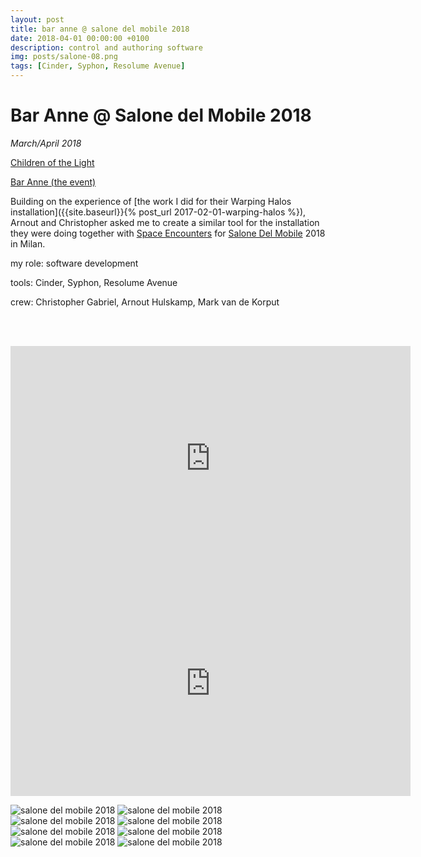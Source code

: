 ```yaml
---
layout: post
title: bar anne @ salone del mobile 2018
date: 2018-04-01 00:00:00 +0100
description: control and authoring software
img: posts/salone-08.png
tags: [Cinder, Syphon, Resolume Avenue]
---
```


# Bar Anne @ Salone del Mobile 2018
_March/April 2018_

[Children of the Light](http://www.children-of-the-light.com/)

[Bar Anne (the event)](https://fuorisalone.it/2018/en/events/614/Bar-Anne)

Building on the experience of [the work I did for their Warping Halos installation]({{site.baseurl}}{% post_url 2017-02-01-warping-halos %}), Arnout and Christopher asked me to create a similar tool for the installation they were doing together with [Space Encounters](http://space-encounters.eu/) for [Salone Del Mobile](https://www.salonemilano.it/en/) 2018 in Milan.


my role: software development

tools: Cinder, Syphon, Resolume Avenue

crew: Christopher Gabriel, Arnout Hulskamp, Mark van de Korput

<br/><br/>

<iframe src="https://player.vimeo.com/video/278128603" width="640" height="360" frameborder="0" webkitallowfullscreen mozallowfullscreen allowfullscreen></iframe>


<iframe src="https://player.vimeo.com/video/263283352" width="640" height="360" frameborder="0" webkitallowfullscreen mozallowfullscreen allowfullscreen></iframe>


![salone del mobile 2018]({{site.baseurl}}/assets/img/posts/salone-01.png)
![salone del mobile 2018]({{site.baseurl}}/assets/img/posts/salone-02.png)
![salone del mobile 2018]({{site.baseurl}}/assets/img/posts/salone-03.png)
![salone del mobile 2018]({{site.baseurl}}/assets/img/posts/salone-04.png)
![salone del mobile 2018]({{site.baseurl}}/assets/img/posts/salone-05.jpg)
![salone del mobile 2018]({{site.baseurl}}/assets/img/posts/salone-06.jpg)
![salone del mobile 2018]({{site.baseurl}}/assets/img/posts/salone-07.jpg)
![salone del mobile 2018]({{site.baseurl}}/assets/img/posts/salone-08.png)

